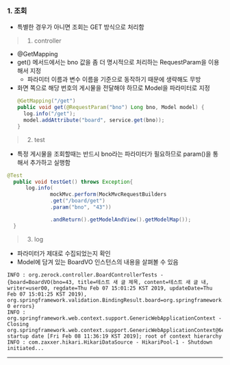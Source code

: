 ### 1. 조회
- 특별한 경우가 아니면 조회는 GET 방식으로 처리함
> 1. controller
- @GetMapping
- get() 메서드에서는 bno 값을 좀 더 명시적으로 처리하는 RequestParam을 이용해서 지정
   - 파라미터 이름과 변수 이름을 기준으로 동작하기 때문에 생략해도 무방
- 화면 쪽으로 해당 번호의 게시물을 전달해야 하므로 Model을 파라미터로 지정
  ```java
  @GetMapping("/get")
  public void get(@RequestParam("bno") Long bno, Model model) {
    log.info("/get");
    model.addAttribute("board", service.get(bno));
  }
  ```
> 2. test
-  특정 게시물을 조회할때는 반드시 bno라는 파라미터가 필요하므로 param()을 통해서 추가하고 실행함
  ```java
  @Test
  	public void testGet() throws Exception{
  		log.info(
  				mockMvc.perform(MockMvcRequestBuilders
  				.get("/board/get")
  				.param("bno", "43"))

  				.andReturn().getModelAndView().getModelMap());
  	}
  ```
> 3. log
  - 파라미터가 제대로 수집되었는지 확인
  - Model에 담겨 있는 BoardVO 인스턴스의 내용을 살펴볼 수 있음
  ```
  INFO : org.zerock.controller.BoardControllerTests - {board=BoardVO(bno=43, title=테스트 새 글 제목, content=테스트 새 글 내, writer=user00, regdate=Thu Feb 07 15:01:25 KST 2019, updateDate=Thu Feb 07 15:01:25 KST 2019), org.springframework.validation.BindingResult.board=org.springframework.validation.BeanPropertyBindingResult: 0 errors}
INFO : org.springframework.web.context.support.GenericWebApplicationContext - Closing org.springframework.web.context.support.GenericWebApplicationContext@6e0e048a: startup date [Fri Feb 08 11:36:19 KST 2019]; root of context hierarchy
INFO : com.zaxxer.hikari.HikariDataSource - HikariPool-1 - Shutdown initiated...
  ```
---
